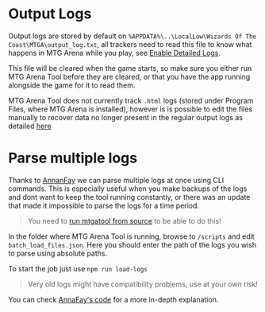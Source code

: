 # Output Logs

Output logs are stored by default on `%APPDATA%\..\LocalLow\Wizards Of The Coast\MTGA\output_log.txt`, all trackers need to read this file to know what happens in MTG Arena while you play, see [Enable Detailed Logs](./installation#enable-detailed-logs).

This file will be cleared when the game starts, so make sure you either run MTG Arena Tool before they are cleared, or that you have the app running alongside the game for it to read them.

MTG Arena Tool does not currently track `.html` logs (stored under Program Files, where MTG Arena is installed), however is is possible to edit the files manually to recover data no longer present in the regular output logs as detailed [here]()

# Parse multiple logs

Thanks to [AnnanFay](https://github.com/AnnanFay) we can parse multiple logs at once using CLI commands.
This is especially useful when you make backups of the logs and dont want to keep the tool running constantly, or there was an update that made it impossible to parse the logs for a time period.

> You need to [run mtgatool from source](https://github.com/Manuel-777/MTG-Arena-Tool/blob/master/CONTRIBUTING.md#running-from-source) to be able to do this!

In the folder where MTG Arena Tool is running, browse to `/scripts` and edit `batch_load_files.json`. Here you should enter the path of the logs you wish to parse using absolute paths.

To start the job just use
`npm run load-logs`

> Very old logs might have compatibility problems, use at your own risk!

You can check [AnnaFay's code](https://github.com/Manuel-777/MTG-Arena-Tool/blob/master/scripts/load-logs.js) for a more in-depth explanation.
